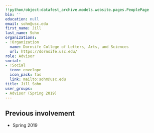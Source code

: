 ```yaml
---
!!python/object:datafest_archive.models.website.pages.PeoplePage
bio: ''
education: null
email: sohm@usc.edu
first_name: Jill
last_name: Sohm
organizations:
- !Organization
  name: Dornsife College of Letters, Arts, and Sciences
  url: https://dornsife.usc.edu/
role: Advisor
social:
- !Social
  icon: envelope
  icon_pack: fas
  link: mailto:sohm@usc.edu
title: Jill Sohm
user_groups:
- Advisor (Spring 2019)
---
```


## Previous involvement

* Spring 2019